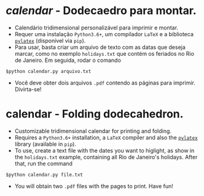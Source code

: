 # *calendar* - Dodecaedro para montar.
- Calendário tridimensional personalizável para imprimir e montar.
- Requer uma instalação `Python3.6+`, um compilador `LaTeX` e a biblioteca [`pylatex`](https://github.com/JelteF/PyLaTeX) (disponível via `pip`).
- Para usar, basta criar um arquivo de texto com as datas que deseja marcar, como no exemplo `holidays.txt` que contém os feriados no Rio de Janeiro. Em seguida, rodar o comando

```$python calendar.py arquivo.txt```

- Você deve obter dois arquivos `.pdf` contendo as páginas para imprimir. Divirta-se!



# calendar - Folding dodecahedron.
- Customizable tridimensional calendar for printing and folding.
- Requires a `Python3.6+` installation, a `LaTeX` compiler and also the [`pylatex`](https://github.com/JelteF/PyLaTeX) library (available in `pip`).
- To use, create a text file with the dates you want to higlight, as show in the `holidays.txt` example, containing all Rio de Janeiro's holidays. After that, run the command

```$python calendar.py file.txt```

- You will obtain two `.pdf` files with the pages to print. Have fun!
